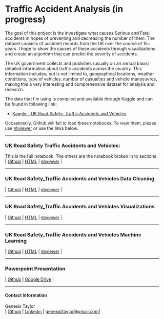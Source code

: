 # Traffic Accident Analysis (in progress)
The goal of this project is the investigate what causes Serious and Fatal accidents in hopes of preventing and decreasing the number of them. The dataset consists of accident records from the UK over the course of 15+ years. I hope to show the causes of these accidents through visualizations and create an algorithm that can predict the severity of accidents.

The UK government collects and publishes (usually on an annual basis) detailed information about traffic accidents across the country. This information includes, but is not limited to, geographical locations, weather conditions, type of vehicles, number of casualties and vehicle manoeuvres, making this a very interesting and comprehensive dataset for analysis and research.

The data that I'm using is compiled and available through Kaggle and can be found in following link:
* [Kaggle - UK Road Safety: Traffic Accidents and Vehicles](https://www.kaggle.com/tsiaras/uk-road-safety-accidents-and-vehicles#Vehicle_Information)<br>

Occasionally, Github will fail to load these notebooks. To view them, please use [nbviewer](https://nbviewer.jupyter.org/) or use the links below.
***

### UK Road Safety Traffic Accidents and Vehicles:
This is the full notebook. The others are the notebook broken in to sections.<br>
| [Github](https://github.com/GenTaylor/Traffic-Accident-Analysis/blob/master/UK%20Road%20Safety%20Traffic%20Accidents%20and%20Vehicles.ipynb) | [HTML]() | [nbviewer](https://nbviewer.jupyter.org/github/GenTaylor/Traffic-Accident-Analysis/blob/master/UK%20Road%20Safety%20Traffic%20Accidents%20and%20Vehicles.ipynb) |
***
### UK Road Safety_Traffic Accidents and Vehicles Data Cleaning
| [Github]() | [HTML]() | [nbviewer]() |
***
### UK Road Safety_Traffic Accidents and Vehicles Visualizations
| [Github]() | [HTML]() | [nbviewer]() |
***
### UK Road Safety_Traffic Accidents and Vehicles Machine Learning
| [Github]() | [HTML]() | [nbviewer]() |
***
### Powerpoint Presentation
| [Github]() | [Google Drive]() |
***
#### Contact Information
Genesis Taylor<br>
| [Github](https://github.com/GenTaylor/) | [Linkedin](https://linkedin.com/in/genesistaylor/) | [genesisltaylor@gmail.com](mailto:genesisltaylor@gmail.com)|
